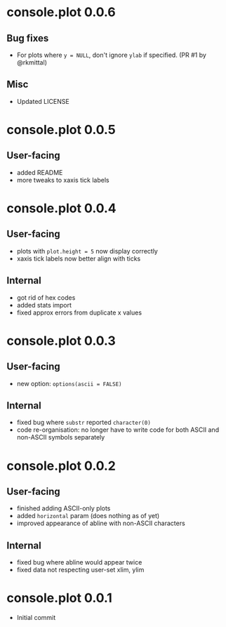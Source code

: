 # console.plot 0.0.6 #

## Bug fixes ##

- For plots where `y = NULL`, don't ignore `ylab` if specified. (PR #1 by
  @rkmittal)

## Misc ##

- Updated LICENSE

# console.plot 0.0.5 #

## User-facing ##

- added README
- more tweaks to xaxis tick labels

# console.plot 0.0.4 #

## User-facing ##

- plots with `plot.height = 5` now display correctly
- xaxis tick labels now better align with ticks

## Internal ##

- got rid of hex codes
- added stats import
- fixed approx errors from duplicate x values

# console.plot 0.0.3 #

## User-facing ##

- new option: `options(ascii = FALSE)`

## Internal ##

- fixed bug where `substr` reported `character(0)`
- code re-organisation: no longer have to write code for both ASCII and
  non-ASCII symbols separately

# console.plot 0.0.2 #

## User-facing ##

- finished adding ASCII-only plots
- added `horizontal` param (does nothing as of yet)
- improved appearance of abline with non-ASCII characters

## Internal ##

- fixed bug where abline would appear twice
- fixed data not respecting user-set xlim, ylim

# console.plot 0.0.1 #

- Initial commit
